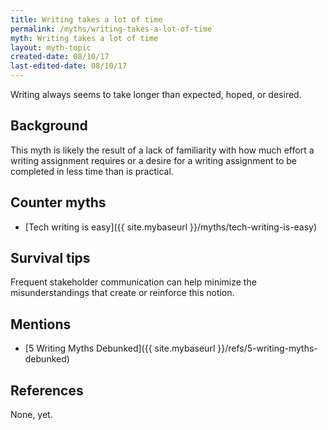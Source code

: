 ```yaml
---
title: Writing takes a lot of time
permalink: /myths/writing-takes-a-lot-of-time
myth: Writing takes a lot of time
layout: myth-topic
created-date: 08/10/17
last-edited-date: 08/10/17
---
```


Writing always seems to take longer than expected, hoped, or desired.

## Background

This myth is likely the result of a lack of familiarity with how much effort a writing assignment requires or a desire for a writing assignment to be completed in less time than is practical. 

## Counter myths

* [Tech writing is easy]({{ site.mybaseurl }}/myths/tech-writing-is-easy)

## Survival tips

Frequent stakeholder communication can help minimize the misunderstandings that create or reinforce this notion.

## Mentions

* [5 Writing Myths Debunked]({{ site.mybaseurl }}/refs/5-writing-myths-debunked)

## References

None, yet.
